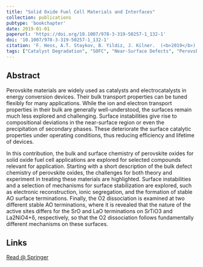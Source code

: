 ```yaml
---
title: "Solid Oxide Fuel Cell Materials and Interfaces"
collection: publications
pubtype: 'bookchapter'
date: 2019-01-01
paperurl: 'https://doi.org/10.1007/978-3-319-50257-1_132-1'
doi: '10.1007/978-3-319-50257-1_132-1'
citation: 'F. Hess, A.T. Staykov, B. Yildiz, J. Kilner.  (<b>2019</b>) In: Andreoni W., Yip S. (eds) Handbook of Materials Modeling. Springer, Cham.'
tags: ["Catalyst Degradation", "SOFC", "Near-Surface Defects", "Perovskites", "Defect Chemistry"]
---
```



Abstract
--------

Perovskite materials are widely used as catalysts and electrocatalysts in energy conversion devices. Their bulk transport properties can be tuned flexibly for many applications. While the ion and electron transport properties in their bulk are generally well-understood, the surfaces remain much less explored and challenging. Surface instabilities give rise to compositional deviations in the near-surface region or even the precipitation of secondary phases. These deteriorate the surface catalytic properties under operating conditions, thus reducing efficiency and lifetime of devices.

In this contribution, the bulk and surface chemistry of perovskite oxides for solid oxide fuel cell applications are explored for selected compounds relevant for application. Starting with a short description of the bulk defect chemistry of perovskite oxides, the challenges for both theory and experiment in treating these materials are highlighted. Surface instabilities and a selection of mechanisms for surface stabilization are explored, such as electronic reconstruction, ionic segregation, and the formation of stable AO surface terminations. Finally, the O2 dissociation is examined at two different stable AO terminations, where it is revealed that the nature of the active sites differs for the SrO and LaO terminations on SrTiO3 and La2NiO4+δ, respectively, so that the O2 dissociation follows fundamentally different mechanisms on these surfaces.

Links
------
<i class="fa fa-external-link-alt" aria-hidden="true" title="external link"></i> [Read @ Springer](https://link.springer.com/referenceworkentry/10.1007%2F978-3-319-50257-1_132-1)